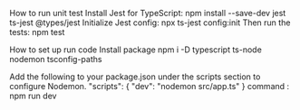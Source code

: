 How to run unit test
Install Jest for TypeScript:
npm install --save-dev jest ts-jest @types/jest
Initialize Jest config:
npx ts-jest config:init
Then run the tests:
npm test

How to set up run code
Install package
npm i -D typescript ts-node nodemon tsconfig-paths

Add the following to your package.json under the scripts section to configure Nodemon.
 "scripts": {
    "dev": "nodemon src/app.ts"
    }
command : npm run dev
